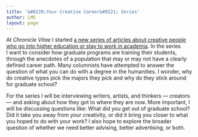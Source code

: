 ```yaml
---
title: '&#8220;Your Creative Career&#8221; Series'
author: LMS
layout: page
---
```

At *Chronicle Vitae* I started <a href="https://chroniclevitae.com/news/855-your-creative-career-part-1" target="_blank">a new series of articles about creative people who go into higher education or stay to work in academia</a>. In the series I want to consider how graduate programs are training their students, through the anecdotes of a population that may or may not have a clearly defined career path. Many columnists have attempted to answer the question of what you can do with a degree in the humanities. I wonder, why do creative types pick the majors they pick and why do they stick around for graduate school?

For the series I will be interviewing writers, artists, and thinkers &#8212; creators &#8212; and asking about how they got to where they are now. More important, I will be discussing questions like: What did you get out of graduate school? Did it take you away from your creativity, or did it bring you closer to what you hoped to do with your work? I also hope to explore the broader question of whether we need better advising, better advertising, or both.

&nbsp;